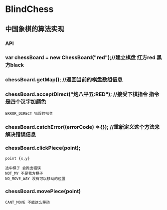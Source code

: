 # BlindChess
## 中国象棋的算法实现
### API
### var chessBoard = new ChessBoard("red");//建立棋盘 红方red 黑方black
### chessBoard.getMap(); //返回当前的棋盘数组信息
    
### chessBoard.acceptDirect("炮八平五:RED"); //接受下棋指令 指令是四个汉字加颜色
    ERROR_DIRECT 错误的指令
    
### chessBoard.catchError((errorCode) =>{}); //重新定义这个方法来解决错误信息
### chessBoard.clickPiece(point); 
    point {x,y}
    
    选中棋子 会抛出错误 
    NOT_MY 不是我方棋子
    NO_MOVE_WAY 没有可以移动的位置

### chessBoard.movePiece(point)
    CANT_MOVE 不能这么移动



